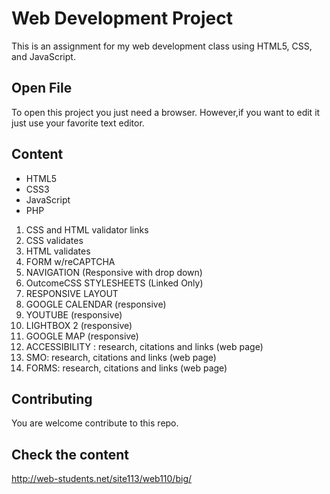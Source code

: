 # Web Development Project

This is an assignment for my web development class using HTML5, CSS, and JavaScript.

## Open File

To open this project you just need a browser. However,if you want to edit it just use your favorite text editor. 

## Content

* HTML5
* CSS3
* JavaScript
* PHP

1. CSS and HTML validator links
1. CSS validates
1. HTML validates
1. FORM w/reCAPTCHA
1. NAVIGATION (Responsive with drop down)
1. OutcomeCSS STYLESHEETS (Linked Only)
1. RESPONSIVE LAYOUT
1. GOOGLE CALENDAR (responsive)
1. YOUTUBE (responsive)
1. LIGHTBOX 2 (responsive)
1. GOOGLE MAP (responsive)
1. ACCESSIBILITY : research, citations and links (web page)
1. SMO: research, citations and links (web page)
1. FORMS: research, citations and links (web page)


## Contributing 

You are welcome contribute to this repo. 

## Check the content
http://web-students.net/site113/web110/big/
